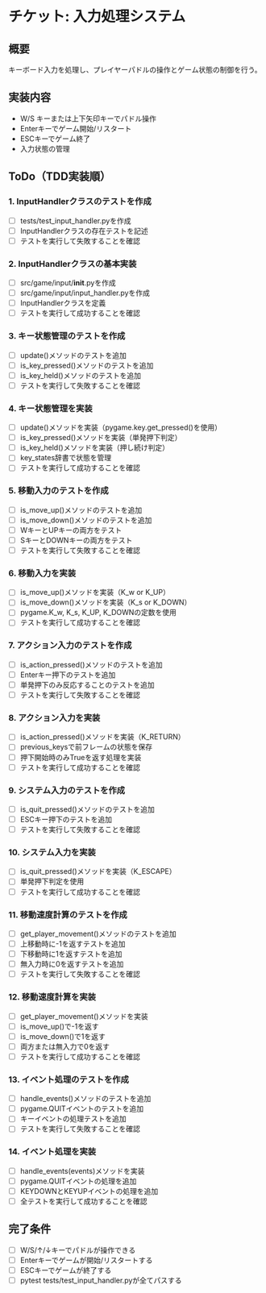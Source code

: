 # チケット: 入力処理システム

## 概要
キーボード入力を処理し、プレイヤーパドルの操作とゲーム状態の制御を行う。

## 実装内容
- W/S キーまたは上下矢印キーでパドル操作
- Enterキーでゲーム開始/リスタート
- ESCキーでゲーム終了
- 入力状態の管理

## ToDo（TDD実装順）

### 1. InputHandlerクラスのテストを作成
- [ ] tests/test_input_handler.pyを作成
- [ ] InputHandlerクラスの存在テストを記述
- [ ] テストを実行して失敗することを確認

### 2. InputHandlerクラスの基本実装
- [ ] src/game/input/__init__.pyを作成
- [ ] src/game/input/input_handler.pyを作成
- [ ] InputHandlerクラスを定義
- [ ] テストを実行して成功することを確認

### 3. キー状態管理のテストを作成
- [ ] update()メソッドのテストを追加
- [ ] is_key_pressed()メソッドのテストを追加
- [ ] is_key_held()メソッドのテストを追加
- [ ] テストを実行して失敗することを確認

### 4. キー状態管理を実装
- [ ] update()メソッドを実装（pygame.key.get_pressed()を使用）
- [ ] is_key_pressed()メソッドを実装（単発押下判定）
- [ ] is_key_held()メソッドを実装（押し続け判定）
- [ ] key_states辞書で状態を管理
- [ ] テストを実行して成功することを確認

### 5. 移動入力のテストを作成
- [ ] is_move_up()メソッドのテストを追加
- [ ] is_move_down()メソッドのテストを追加
- [ ] WキーとUPキーの両方をテスト
- [ ] SキーとDOWNキーの両方をテスト
- [ ] テストを実行して失敗することを確認

### 6. 移動入力を実装
- [ ] is_move_up()メソッドを実装（K_w or K_UP）
- [ ] is_move_down()メソッドを実装（K_s or K_DOWN）
- [ ] pygame.K_w, K_s, K_UP, K_DOWNの定数を使用
- [ ] テストを実行して成功することを確認

### 7. アクション入力のテストを作成
- [ ] is_action_pressed()メソッドのテストを追加
- [ ] Enterキー押下のテストを追加
- [ ] 単発押下のみ反応することのテストを追加
- [ ] テストを実行して失敗することを確認

### 8. アクション入力を実装
- [ ] is_action_pressed()メソッドを実装（K_RETURN）
- [ ] previous_keysで前フレームの状態を保存
- [ ] 押下開始時のみTrueを返す処理を実装
- [ ] テストを実行して成功することを確認

### 9. システム入力のテストを作成
- [ ] is_quit_pressed()メソッドのテストを追加
- [ ] ESCキー押下のテストを追加
- [ ] テストを実行して失敗することを確認

### 10. システム入力を実装
- [ ] is_quit_pressed()メソッドを実装（K_ESCAPE）
- [ ] 単発押下判定を使用
- [ ] テストを実行して成功することを確認

### 11. 移動速度計算のテストを作成
- [ ] get_player_movement()メソッドのテストを追加
- [ ] 上移動時に-1を返すテストを追加
- [ ] 下移動時に1を返すテストを追加
- [ ] 無入力時に0を返すテストを追加
- [ ] テストを実行して失敗することを確認

### 12. 移動速度計算を実装
- [ ] get_player_movement()メソッドを実装
- [ ] is_move_up()で-1を返す
- [ ] is_move_down()で1を返す
- [ ] 両方または無入力で0を返す
- [ ] テストを実行して成功することを確認

### 13. イベント処理のテストを作成
- [ ] handle_events()メソッドのテストを追加
- [ ] pygame.QUITイベントのテストを追加
- [ ] キーイベントの処理テストを追加
- [ ] テストを実行して失敗することを確認

### 14. イベント処理を実装
- [ ] handle_events(events)メソッドを実装
- [ ] pygame.QUITイベントの処理を追加
- [ ] KEYDOWNとKEYUPイベントの処理を追加
- [ ] 全テストを実行して成功することを確認

## 完了条件
- [ ] W/S/↑/↓キーでパドルが操作できる
- [ ] Enterキーでゲームが開始/リスタートする
- [ ] ESCキーでゲームが終了する
- [ ] pytest tests/test_input_handler.pyが全てパスする